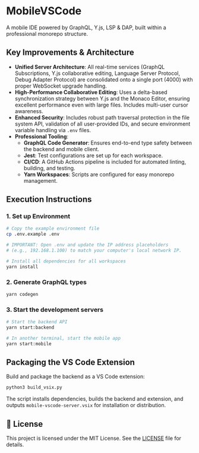 # MobileVSCode

A mobile IDE powered by GraphQL, Y.js, LSP & DAP, built within a professional monorepo structure.

## Key Improvements & Architecture

-   **Unified Server Architecture**: All real-time services (GraphQL Subscriptions, Y.js collaborative editing, Language Server Protocol, Debug Adapter Protocol) are consolidated onto a single port (4000) with proper WebSocket upgrade handling.
-   **High-Performance Collaborative Editing**: Uses a delta-based synchronization strategy between Y.js and the Monaco Editor, ensuring excellent performance even with large files. Includes multi-user cursor awareness.
-   **Enhanced Security**: Includes robust path traversal protection in the file system API, validation of all user-provided IDs, and secure environment variable handling via `.env` files.
-   **Professional Tooling**:
    -   **GraphQL Code Generator**: Ensures end-to-end type safety between the backend and mobile client.
    -   **Jest**: Test configurations are set up for each workspace.
    -   **CI/CD**: A GitHub Actions pipeline is included for automated linting, building, and testing.
    -   **Yarn Workspaces**: Scripts are configured for easy monorepo management.

## Execution Instructions

### 1. Set up Environment
```bash
# Copy the example environment file
cp .env.example .env

# IMPORTANT: Open .env and update the IP address placeholders
# (e.g., 192.168.1.100) to match your computer's local network IP.

# Install all dependencies for all workspaces
yarn install
```

### 2. Generate GraphQL types
```bash
yarn codegen
```

### 3. Start the development servers
```bash
# Start the backend API
yarn start:backend

# In another terminal, start the mobile app
yarn start:mobile
```

## Packaging the VS Code Extension

Build and package the backend as a VS Code extension:

```bash
python3 build_vsix.py
```

The script installs dependencies, builds the backend and extension, and outputs
`mobile-vscode-server.vsix` for installation or distribution.

## 📄 License

This project is licensed under the MIT License. See the [LICENSE](./LICENSE) file for details.
